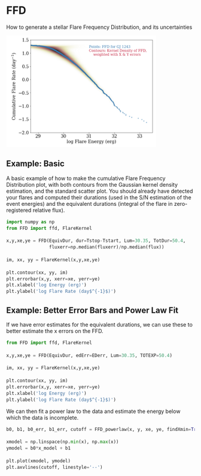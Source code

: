 # FFD
How to generate a stellar Flare Frequency Distribution, and its uncertainties

<img src="https://github.com/jradavenport/FFD/blob/master/ffd.png" alt="ffd package example" width="400"/>


## Example: Basic

A basic example of how to make the cumulative Flare Frequency Distribution plot, with both contours from the Gaussian kernel density estimation, and the standard scatter plot. You should already have detected your flares and computed their durations (used in the S/N estimation of the event energies) and the equivalent durations (integral of the flare in zero-registered relative flux).


````python
import numpy as np
from FFD import ffd, FlareKernel

x,y,xe,ye = FFD(EquivDur, dur=Tstop-Tstart, Lum=30.35, TotDur=50.4,
                fluxerr=np.median(fluxerr)/np.median(flux))

im, xx, yy = FlareKernel(x,y,xe,ye)

plt.contour(xx, yy, im)
plt.errorbar(x,y, xerr=xe, yerr=ye)
plt.xlabel('log Energy (erg)')
plt.ylabel('log Flare Rate (day$^{-1}$)')
````


## Example: Better Error Bars and Power Law Fit

If we have error estimates for the equivalent durations, we can use these to better estimate the x errors on the FFD.

````python
from FFD import ffd, FlareKernel

x,y,xe,ye = FFD(EquivDur, edErr=EDerr, Lum=30.35, TOTEXP=50.4)

im, xx, yy = FlareKernel(x,y,xe,ye)

plt.contour(xx, yy, im)
plt.errorbar(x,y, xerr=xe, yerr=ye)
plt.xlabel('log Energy (erg)')
plt.ylabel('log Flare Rate (day$^{-1}$)')
````

We can then fit a power law to the data and estimate the energy below which the data is incomplete.

````python
b0, b1, b0_err, b1_err, cutoff = FFD_powerlaw(x, y, xe, ye, findXmin=True)

xmodel = np.linspace(np.min(x), np.max(x))
ymodel = b0*x_model + b1

plt.plot(xmodel, ymodel)
plt.axvlines(cutoff, linestyle='--')
````
